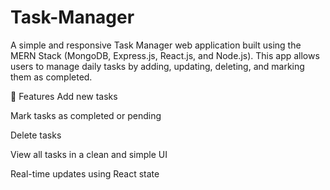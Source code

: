 # Task-Manager

A simple and responsive Task Manager web application built using the MERN Stack (MongoDB, Express.js, React.js, and Node.js). This app allows users to manage daily tasks by adding, updating, deleting, and marking them as completed.

🚀 Features
Add new tasks

Mark tasks as completed or pending

Delete tasks

View all tasks in a clean and simple UI

Real-time updates using React state

